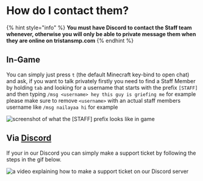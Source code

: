 # How do I contact them?

{% hint style="info" %}
**You must have Discord to contact the Staff team whenever, otherwise you will only be able to private message them when they are online on tristansmp.com**
{% endhint %}

## In-Game

You can simply just press `t` (the default Minecraft key-bind to open chat) and ask, if you want to talk privately firstly you need to find a Staff Member by holding `tab` and looking for a username that starts with the prefix `[STAFF]` and then typing `/msg <username> hey this guy is griefing me` for example please make sure to remove `<username>` with an actual staff members username like `/msg nailayaa hi` for example

![screenshot of what the \[STAFF\] prefix looks like in game](https://cdn.discordapp.com/attachments/885135206435151872/903920408514945034/unknown.png)

## Via [Discord](https://discord.gg/Nbdfw6MA2S)

If your in our Discord you can simply make a support ticket by following the steps in the gif below.

![a video explaining how to make a support ticket on our Discord server](https://cdn.discordapp.com/attachments/885135206435151872/903921443178442772/0gQ42pH5TL.gif)
